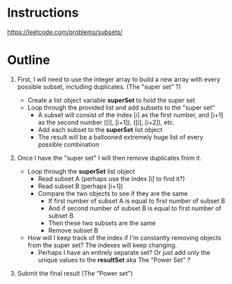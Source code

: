 Instructions
===
https://leetcode.com/problems/subsets/

Outline
===
1. First, I will need to use the integer array to build a new array with every possible subset, including duplicates. (The "super set" ?)
    - Create a list object variable **superSet** to hold the super set
    - Loop through the provided list and add subsets to the "super set"
		- A subset will consist of the index [i] as the first number, and [i+1] as the second number ([i], [i+1]), ([i], [i+2]), etc.
		- Add each subset to the **superSet** list object
        - The result will be a ballooned extremely huge list of every possible combination

1. Once I have the "super set" I will then remove duplicates from it.
    - Loop through the **superSet** list object
        - Read subset A (perhaps use the index [i] to find it?)
        - Read subset B (perhaps [i+1])
        - Compare the two objects to see if they are the same
            - If first number of subset A is equal to first number of subset B
            - And if second number of subset B is equal to first number of subset B
            - Then these two subsets are the same
            - Remove subset B
    - How will I keep track of the index if I'm constantly removing objects from the super set? The indexes will keep changing.
        - Perhaps I have an entirely separate set? Or just add only the unique values to the **resultSet** aka The "Power Set" ?

1. Submit the final result (The "Power set")